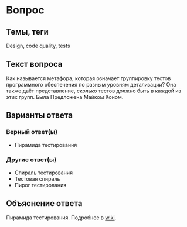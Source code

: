 # Вопрос

## Темы, теги

Design, code quality, tests

## Текст вопроса

Как называется метафора, которая означает группировку тестов программного обеспечения по разным уровням детализации? Она также даёт представление, сколько тестов должно быть в каждой из этих групп. Была Предложена Майком Коном.

## Варианты ответа

### Верный ответ(ы)

* Пирамида тестирования

### Другие ответ(ы)

* Спираль тестирования
* Тестовая спираль
* Пирог тестирования

## Объяснение ответа

Пирамида тестирования. Подробнее в [wiki](https://technical-excellence.ru/wiki/TestPyramid).
